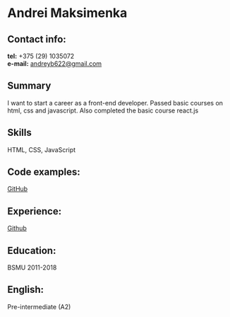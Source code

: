 # Andrei Maksimenka

## Contact info:  
**tel:** +375 (29) 1035072    
**e-mail:** andreyb622@gmail.com  

## Summary
I want to start a career as a front-end developer. Passed basic courses on html, css and javascript. Also completed the basic course react.js
## Skills 
HTML, CSS, JavaScript

## Code examples:
[GitHub](https://github.com/andreyb622/tms-html/blob/master/lesson%206/index.html)

## Experience:
[Github](https://github.com/andreyb622/tms-html)

## Education: 
BSMU 2011-2018

## English:
Pre-intermediate (A2) 